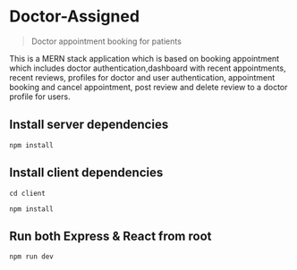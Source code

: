 # Doctor-Assigned
> Doctor appointment booking for patients

This is a MERN stack application which is based on booking appointment which includes doctor authentication,dashboard with recent appointments, recent reviews, profiles for doctor and user authentication, appointment booking and cancel appointment, post review and delete review to a doctor profile for users.

## Install server dependencies
`npm install`

## Install client dependencies
`cd client`

`npm install`

## Run both Express & React from root
`npm run dev`

